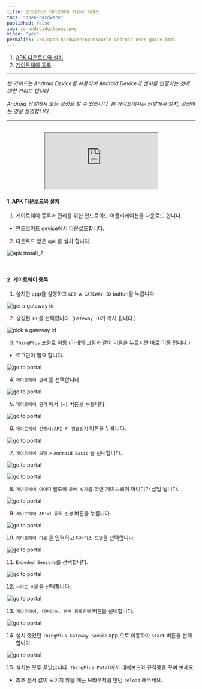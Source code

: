 ```yaml
---
title: 안드로이드 게이트웨이 사용자 가이드
tags: "open-hardware"
published: false
img: ic-androidgateway.png
video: "yes"
permalink: /ko/open-hardware/opensource-Android-user-guide.html
---
```


1. [APK 다운로드와 설치](#id-inatall)
2. [게이트웨이 등록](#id-register)




---

_본 가이드는 Android Device를 사용하여 Android Device의 센서를 연결하는 것에 대한 가이드 입니다._

_Android 단말에서 모든 설정을 할 수 있습니다. 본 가이드에서는 단말에서 설치, 설정하는 것을 설명합니다._

---

<div id='id-install'></div>
<br/>

<div align="center" class="embed-responsive embed-responsive-16by9">
  <iframe src="http://www.youtube.com/embed/SdJRqqCHQIg?hl=en_US&loop=1&autoplay=0&playlist=SdJRqqCHQIg"></iframe>
</div>

#### 1. APK 다운로드와 설치


1) 게이트웨이 등록과 관리를 위한 안드로이드 어플리케이션을 다운로드 합니다.

- 안드로이드 device에서 [다운로드](/assets/android/android_gateway_v0.8_alpha.apk)합니다.

2) 다운로드 받은 `apk` 를 설치 합니다.

![apk install_2](/assets/android/guide_02.png)

<div id='id-register'></div>

<br/>

#### 2. 게이트웨이 등록

1) 설치한 app을 실행하고 `GET A GATEWAY ID` button을 누릅니다. 

![get a gateway id](/assets/android/guide_03.png)


2) 생성된 `ID` 를 선택합니다. (`Gateway ID`가 복사 됩니다.)

![pick a gateway id](/assets/android/guide_04.png)


3) `ThingPlus` 포털로 이동 (아래의 그림과 같이 버튼을 누르시면 바로 이동 됩니다.)

- 로그인이 필요 합니다. 

![go to portal](/assets/android/guide_05.png)


4) `게이트웨이 관리` 를 선택합니다.

![go to portal](/assets/android/guide_06.png)


5) `게이트웨이 관리` 에서 `(+)` 버튼을 누릅니다.

![go to portal](/assets/android/guide_07.png)


6) `게이트웨이 인증서/API 키 발급받기` 버튼을 누릅니다. 

![go to portal](/assets/android/guide_08.png)


7) `게이트웨이 모델` > `Android Basic` 을 선택합니다. 

![go to portal](/assets/android/guide_09.png)

![go to portal](/assets/android/guide_10.png)


8) `게이트웨이 아이디` 필드에 `붙여 넣기`를 하면 게이트웨이 아이디가 삽입 됩니다. 

![go to portal](/assets/android/guide_11.png)


9) `게이트웨이 API키 등록 진행` 버튼을 누릅니다.  

![go to portal](/assets/android/guide_12.png)


10) `게이트웨이 이름` 을 입력하고 `디바이스 모델`을 선택합니다.

![go to portal](/assets/android/guide_13.png)


11) `Embeded Sensors`를 선택합니다. 

![go to portal](/assets/android/guide_14.png)


12) `사이트 이름`을 선택합니다. 

![go to portal](/assets/android/guide_15.png)


13) `게이트웨이, 디바이스, 센서 등록진행` 버튼을 선택합니다.

![go to portal](/assets/android/guide_16.png)


14) 설치 했었던 `ThingPlus Gateway Sample` app 으로 이동하여 `Start` 버튼을 선택합니다. 

![go to portal](/assets/android/guide_17.png)


15) 설치는 모두 끝났습니다. `ThingPlus Potal`에서 대쉬보드와 규칙등을 꾸며 보세요

- 최초 센서 값이 보이지 않을 때는 브라우저를 한번 `reload` 해주세요. 

























<div class='scrolltop'>
    <div class='scroll icon'><i class="fa fa-arrow-circle-up"></i></div>
</div>